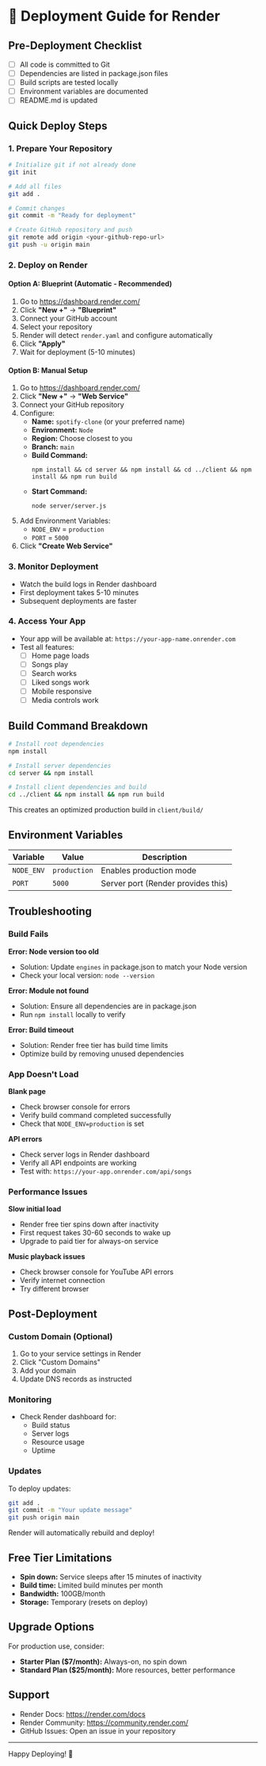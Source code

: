 # 🚀 Deployment Guide for Render

## Pre-Deployment Checklist

- [ ] All code is committed to Git
- [ ] Dependencies are listed in package.json files
- [ ] Build scripts are tested locally
- [ ] Environment variables are documented
- [ ] README.md is updated

## Quick Deploy Steps

### 1. Prepare Your Repository

```bash
# Initialize git if not already done
git init

# Add all files
git add .

# Commit changes
git commit -m "Ready for deployment"

# Create GitHub repository and push
git remote add origin <your-github-repo-url>
git push -u origin main
```

### 2. Deploy on Render

#### Option A: Blueprint (Automatic - Recommended)

1. Go to https://dashboard.render.com/
2. Click **"New +"** → **"Blueprint"**
3. Connect your GitHub account
4. Select your repository
5. Render will detect `render.yaml` and configure automatically
6. Click **"Apply"**
7. Wait for deployment (5-10 minutes)

#### Option B: Manual Setup

1. Go to https://dashboard.render.com/
2. Click **"New +"** → **"Web Service"**
3. Connect your GitHub repository
4. Configure:
   - **Name:** `spotify-clone` (or your preferred name)
   - **Environment:** `Node`
   - **Region:** Choose closest to you
   - **Branch:** `main`
   - **Build Command:**
     ```
     npm install && cd server && npm install && cd ../client && npm install && npm run build
     ```
   - **Start Command:**
     ```
     node server/server.js
     ```
5. Add Environment Variables:
   - `NODE_ENV` = `production`
   - `PORT` = `5000`
6. Click **"Create Web Service"**

### 3. Monitor Deployment

- Watch the build logs in Render dashboard
- First deployment takes 5-10 minutes
- Subsequent deployments are faster

### 4. Access Your App

- Your app will be available at: `https://your-app-name.onrender.com`
- Test all features:
  - [ ] Home page loads
  - [ ] Songs play
  - [ ] Search works
  - [ ] Liked songs work
  - [ ] Mobile responsive
  - [ ] Media controls work

## Build Command Breakdown

```bash
# Install root dependencies
npm install

# Install server dependencies
cd server && npm install

# Install client dependencies and build
cd ../client && npm install && npm run build
```

This creates an optimized production build in `client/build/`

## Environment Variables

| Variable | Value | Description |
|----------|-------|-------------|
| `NODE_ENV` | `production` | Enables production mode |
| `PORT` | `5000` | Server port (Render provides this) |

## Troubleshooting

### Build Fails

**Error: Node version too old**
- Solution: Update `engines` in package.json to match your Node version
- Check your local version: `node --version`

**Error: Module not found**
- Solution: Ensure all dependencies are in package.json
- Run `npm install` locally to verify

**Error: Build timeout**
- Solution: Render free tier has build time limits
- Optimize build by removing unused dependencies

### App Doesn't Load

**Blank page**
- Check browser console for errors
- Verify build command completed successfully
- Check that `NODE_ENV=production` is set

**API errors**
- Check server logs in Render dashboard
- Verify all API endpoints are working
- Test with: `https://your-app.onrender.com/api/songs`

### Performance Issues

**Slow initial load**
- Render free tier spins down after inactivity
- First request takes 30-60 seconds to wake up
- Upgrade to paid tier for always-on service

**Music playback issues**
- Check browser console for YouTube API errors
- Verify internet connection
- Try different browser

## Post-Deployment

### Custom Domain (Optional)

1. Go to your service settings in Render
2. Click "Custom Domains"
3. Add your domain
4. Update DNS records as instructed

### Monitoring

- Check Render dashboard for:
  - Build status
  - Server logs
  - Resource usage
  - Uptime

### Updates

To deploy updates:
```bash
git add .
git commit -m "Your update message"
git push origin main
```

Render will automatically rebuild and deploy!

## Free Tier Limitations

- **Spin down:** Service sleeps after 15 minutes of inactivity
- **Build time:** Limited build minutes per month
- **Bandwidth:** 100GB/month
- **Storage:** Temporary (resets on deploy)

## Upgrade Options

For production use, consider:
- **Starter Plan ($7/month):** Always-on, no spin down
- **Standard Plan ($25/month):** More resources, better performance

## Support

- Render Docs: https://render.com/docs
- Render Community: https://community.render.com/
- GitHub Issues: Open an issue in your repository

---

Happy Deploying! 🚀

